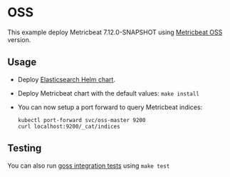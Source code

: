 # OSS

This example deploy Metricbeat 7.12.0-SNAPSHOT using [Metricbeat OSS][] version.


## Usage

* Deploy [Elasticsearch Helm chart][].

* Deploy Metricbeat chart with the default values: `make install`

* You can now setup a port forward to query Metricbeat indices:

  ```
  kubectl port-forward svc/oss-master 9200
  curl localhost:9200/_cat/indices
  ```


## Testing

You can also run [goss integration tests][] using `make test`


[metricbeat oss]: https://www.elastic.co/downloads/beats/metricbeat-oss
[elasticsearch helm chart]: https://github.com/elastic/helm-charts/tree/7.12/elasticsearch/examples/oss/
[goss integration tests]: https://github.com/elastic/helm-charts/tree/7.12/metricbeat/examples/oss/test/goss.yaml
